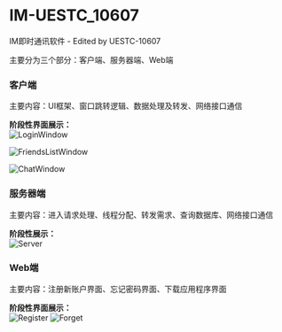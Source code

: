 ﻿# IM-UESTC_10607


<p>IM即时通讯软件 - Edited by UESTC-10607</p>
<p>主要分为三个部分：客户端、服务器端、Web端</p>
<h3>客户端</h3>

主要内容：UI框架、窗口跳转逻辑、数据处理及转发、网络接口通信<br />

**阶段性界面展示：**<br />
![LoginWindow](http://ox4uphxvy.bkt.clouddn.com/LoginWindow.png)

![FriendsListWindow](http://ox4uphxvy.bkt.clouddn.com/FriendsList.png)

![ChatWindow](http://ox4uphxvy.bkt.clouddn.com/ChatWindow.png)


<h3>服务器端</h3>

主要内容：进入请求处理、线程分配、转发需求、查询数据库、网络接口通信<br />

**阶段性展示：**<br />
![Server](http://ox4uphxvy.bkt.clouddn.com/Server.png)

<h3>Web端</h3>

主要内容：注册新账户界面、忘记密码界面、下载应用程序界面<br />

**阶段性界面展示：**<br />
![Register](http://ox4uphxvy.bkt.clouddn.com/Register_1.png)
![Forget](http://ox4uphxvy.bkt.clouddn.com/Forget_1.png)

